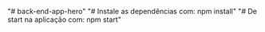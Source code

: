 "# back-end-app-hero" 
"# Instale as dependências com: npm install"
"# De start na aplicação com: npm start"
